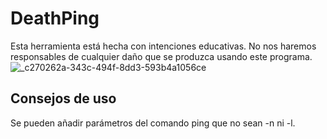 # DeathPing
Esta herramienta está hecha con intenciones educativas. No nos haremos responsables de cualquier daño que se produzca usando este programa.
![_c270262a-343c-494f-8dd3-593b4a1056ce](https://github.com/MrGames4Life/DeathPing/assets/150128847/bc5025fc-b774-4f74-99f0-5622f354b592)

## Consejos de uso
Se pueden añadir parámetros del comando ping que no sean -n ni -l.
